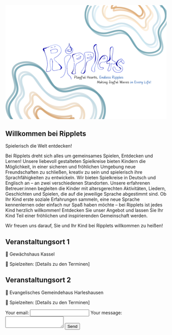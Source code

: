 ![image alt](doc/assets/ripplets_logo.png.jpg)


## Willkommen bei Ripplets
Spielerisch die Welt entdecken!

Bei Ripplets dreht sich alles um gemeinsames Spielen, Entdecken und Lernen!
Unsere liebevoll gestalteten Spielkreise bieten Kindern die Möglichkeit, in einer sicheren und fröhlichen Umgebung neue Freundschaften zu schließen, kreativ zu sein und spielerisch ihre Sprachfähigkeiten zu entwickeln.
Wir bieten Spielkreise in Deutsch und Englisch an – an zwei verschiedenen Standorten.
Unsere erfahrenen Betreuer:innen begleiten die Kinder mit altersgerechten Aktivitäten, Liedern, Geschichten und Spielen, die auf die jeweilige Sprache abgestimmt sind.
Ob Ihr Kind erste soziale Erfahrungen sammeln, eine neue Sprache kennenlernen oder einfach nur Spaß haben möchte – bei Ripplets ist jedes Kind herzlich willkommen!
Entdecken Sie unser Angebot und lassen Sie Ihr Kind Teil einer fröhlichen und inspirierenden Gemeinschaft werden.

Wir freuen uns darauf, Sie und Ihr Kind bei Ripplets willkommen zu heißen!

## Veranstaltungsort 1
📍 Gewächshaus Kassel

📆 Spielzeiten: [Details zu den Terminen]

## Veranstaltungsort 2
📍 Evangelisches Gemeindehaus Harleshausen

📆 Spielzeiten: [Details zu den Terminen]

<form
  action="https://formspree.io/f/mzzdvwpd"
  method="POST"
>
  <label>
    Your email:
    <input type="email" name="email">
  </label>
  <label>
    Your message:
    <textarea name="message"></textarea>
  </label>
  <!-- your other form fields go here -->
  <button type="submit">Send</button>
</form>
